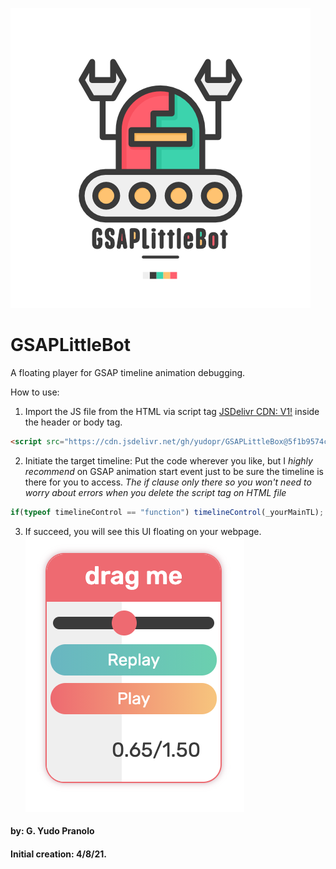 ![Robot](https://github.com/yudopr/GSAPLittleBot/blob/main/img/robot-new.png?raw=true)

# GSAPLittleBot
A floating player for GSAP timeline animation debugging.<br>

How to use:<br>
1. Import the JS file from the HTML via script tag [JSDelivr CDN: V1!](https://cdn.jsdelivr.net/gh/yudopr/GSAPLittleBox@5f1b9574c83c8bbcf7a2558d0ae312547d3a797b/gsapDebug.js) inside the header or body tag.<br>

```HTML
<script src="https://cdn.jsdelivr.net/gh/yudopr/GSAPLittleBox@5f1b9574c83c8bbcf7a2558d0ae312547d3a797b/gsapDebug.js" type="text/javascript"></script>
```

2. Initiate the target timeline: Put the code wherever you like, but I _highly recommend_ on GSAP animation start event just to be sure the timeline is there for you to access. _The if clause only there so you won't need to worry about errors when you delete the script tag on HTML file_<br>

```javascript
if(typeof timelineControl == "function") timelineControl(_yourMainTL);
```

3. If succeed, you will see this UI floating on your webpage.<br>
![Image of GSAPLittleBot](https://github.com/yudopr/GSAPLittleBot/blob/main/img/GSAPLittleBot.png?raw=true)


#### by: G. Yudo Pranolo
#### Initial creation: 4/8/21.
